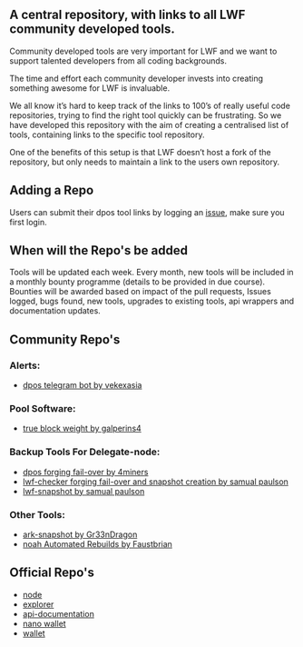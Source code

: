 ## A central repository, with links to all LWF community developed tools.

Community developed tools are very important for LWF and we want to support talented developers from all coding backgrounds. 

The time and effort each community developer invests into creating something awesome for LWF is invaluable.

We all know it’s hard to keep track of the links to 100’s of really useful code repositories, trying to find the right tool quickly can be frustrating.  So we have developed this repository with the aim of creating a centralised list of tools, containing links to the specific tool repository.  

One of the benefits of this setup is that LWF doesn’t host a fork of the repository, but only needs to maintain a link to the users own repository.

## Adding a Repo

Users can submit their dpos tool links by logging an [issue](https://github.com/lwfcoin/LWF-Tommunity-Tools/issues/new/choose), make sure you first login.

## When will the Repo's be added

Tools will be updated each week. Every month, new tools will be included in a monthly bounty programme (details to be provided in due course). Bounties will be awarded based on impact of the pull requests, Issues logged, bugs found, new tools, upgrades to existing tools, api wrappers and documentation updates.

## Community Repo's

### Alerts:
- [dpos telegram bot by vekexasia](https://github.com/vekexasia/dpos-telegram-bot)

### Pool Software:
- [true block weight by galperins4](https://github.com/galperins4)

### Backup Tools For Delegate-node:
- [dpos forging fail-over by 4miners](https://github.com/4miners/always-forge)
- [lwf-checker forging fail-over and snapshot creation by samual paulson](https://github.com/samuelpaulsun/lwf-checker)
- [lwf-snapshot by samual paulson](https://github.com/samuelpaulsun/lwf-snapshot)

### Other Tools:
- [ark-snapshot by Gr33nDragon](https://github.com/Gr33nDrag0n69/Ark-Snapshot)
- [noah Automated Rebuilds by Faustbrian](https://github.com/faustbrian/noah)


## Official Repo's
- [node](https://github.com/lwfcoin/lwf-node/)
- [explorer](https://github.com/lwfcoin/lwf-explorer/)
- [api-documentation](https://github.com/lwfcoin/api-documentation)
- [nano wallet](https://github.com/lwfcoin/lwf-nano)
- [wallet](https://github.com/lwfcoin/lwf-wallet)
